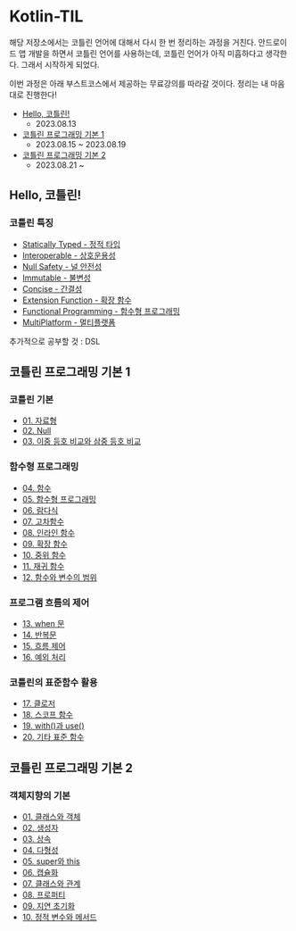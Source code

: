 # Kotlin-TIL

해당 저장소에서는 코틀린 언어에 대해서 다시 한 번 정리하는 과정을 거친다. 안드로이드 앱 개발을 하면서 코틀린 언어를 사용하는데, 코틀린 언어가 아직 미흡하다고 생각한다. 그래서 시작하게 되었다.

이번 과정은 아래 부스트코스에서 제공하는 무료강의를 따라갈 것이다. 정리는 내 마음대로 진행한다!
- [Hello, 코틀린!](https://www.boostcourse.org/mo001)
  - 2023.08.13
- [코틀린 프로그래밍 기본 1](https://www.boostcourse.org/mo132)
  - 2023.08.15 ~ 2023.08.19
- [코틀린 프로그래밍 기본 2](https://www.boostcourse.org/mo234)
  - 2023.08.21 ~ 

## Hello, 코틀린!
### 코틀린 특징
- [Statically Typed - 정적 타입](https://github.com/Jokwanhee/Kotlin-TIL/blob/main/0.Hello%2C%20%EC%BD%94%ED%8B%80%EB%A6%B0!/Statically%20Typed.md)
- [Interoperable - 상호운용성](https://github.com/Jokwanhee/Kotlin-TIL/blob/main/0.Hello%2C%20%EC%BD%94%ED%8B%80%EB%A6%B0!/Interoperable.md)
- [Null Safety - 널 안전성](https://github.com/Jokwanhee/Kotlin-TIL/blob/main/0.Hello%2C%20%EC%BD%94%ED%8B%80%EB%A6%B0!/Null%20Safety.md)
- [Immutable - 불변성](https://github.com/Jokwanhee/Kotlin-TIL/blob/main/0.Hello%2C%20%EC%BD%94%ED%8B%80%EB%A6%B0!/Immutable.md)
- [Concise - 간결성](https://github.com/Jokwanhee/Kotlin-TIL/blob/main/0.Hello%2C%20%EC%BD%94%ED%8B%80%EB%A6%B0!/Concise.md)
- [Extension Function - 확장 함수](https://github.com/Jokwanhee/Kotlin-TIL/blob/main/0.Hello%2C%20%EC%BD%94%ED%8B%80%EB%A6%B0!/Extension%20Function.md)
- [Functional Programming - 함수형 프로그래밍](https://github.com/Jokwanhee/Kotlin-TIL/blob/main/0.Hello%2C%20%EC%BD%94%ED%8B%80%EB%A6%B0!/Functional%20Programming.md)
- [MultiPlatform - 멀티플랫폼](https://github.com/Jokwanhee/Kotlin-TIL/blob/main/0.Hello%2C%20%EC%BD%94%ED%8B%80%EB%A6%B0!/MultiPlatform.md)

추가적으로 공부할 것 : DSL
## 코틀린 프로그래밍 기본 1
### 코틀린 기본
- [01. 자료형](https://github.com/Jokwanhee/Kotlin-TIL/blob/main/01.%EC%BD%94%ED%8B%80%EB%A6%B0%20%EA%B8%B0%EB%B3%B8/01.%EC%9E%90%EB%A3%8C%ED%98%95.md)
- [02. Null](https://github.com/Jokwanhee/Kotlin-TIL/blob/main/01.%EC%BD%94%ED%8B%80%EB%A6%B0%20%EA%B8%B0%EB%B3%B8/02.Null.md)
- [03. 이중 등호 비교와 삼중 등호 비교](https://github.com/Jokwanhee/Kotlin-TIL/blob/main/01.%EC%BD%94%ED%8B%80%EB%A6%B0%20%EA%B8%B0%EB%B3%B8/03.%EC%9D%B4%EC%A4%91%20%EB%93%B1%ED%98%B8%20%EB%B9%84%EA%B5%90%EC%99%80%20%EC%82%BC%EC%A4%91%20%EB%93%B1%ED%98%B8%20%EB%B9%84%EA%B5%90.md)
### 함수형 프로그래밍
- [04. 함수](https://github.com/Jokwanhee/Kotlin-TIL/blob/main/02.%ED%95%A8%EC%88%98%ED%98%95%20%ED%94%84%EB%A1%9C%EA%B7%B8%EB%9E%98%EB%B0%8D/04.%ED%95%A8%EC%88%98.md)
- [05. 함수형 프로그래밍](https://github.com/Jokwanhee/Kotlin-TIL/blob/main/02.%ED%95%A8%EC%88%98%ED%98%95%20%ED%94%84%EB%A1%9C%EA%B7%B8%EB%9E%98%EB%B0%8D/05.%ED%95%A8%EC%88%98%ED%98%95%20%ED%94%84%EB%A1%9C%EA%B7%B8%EB%9E%98%EB%B0%8D.md)
- [06. 람다식](https://github.com/Jokwanhee/Kotlin-TIL/blob/main/02.%ED%95%A8%EC%88%98%ED%98%95%20%ED%94%84%EB%A1%9C%EA%B7%B8%EB%9E%98%EB%B0%8D/06.%EB%9E%8C%EB%8B%A4%EC%8B%9D.md)
- [07. 고차함수](https://github.com/Jokwanhee/Kotlin-TIL/blob/main/02.%ED%95%A8%EC%88%98%ED%98%95%20%ED%94%84%EB%A1%9C%EA%B7%B8%EB%9E%98%EB%B0%8D/07.%EA%B3%A0%EC%B0%A8%ED%95%A8%EC%88%98.md)
- [08. 인라인 함수](https://github.com/Jokwanhee/Kotlin-TIL/blob/main/02.%ED%95%A8%EC%88%98%ED%98%95%20%ED%94%84%EB%A1%9C%EA%B7%B8%EB%9E%98%EB%B0%8D/08.%EC%9D%B8%EB%9D%BC%EC%9D%B8%20%ED%95%A8%EC%88%98.md)
- [09. 확장 함수](https://github.com/Jokwanhee/Kotlin-TIL/blob/main/02.%ED%95%A8%EC%88%98%ED%98%95%20%ED%94%84%EB%A1%9C%EA%B7%B8%EB%9E%98%EB%B0%8D/09.%ED%99%95%EC%9E%A5%20%ED%95%A8%EC%88%98.md)
- [10. 중위 함수](https://github.com/Jokwanhee/Kotlin-TIL/blob/main/02.%ED%95%A8%EC%88%98%ED%98%95%20%ED%94%84%EB%A1%9C%EA%B7%B8%EB%9E%98%EB%B0%8D/10.%EC%A4%91%EC%9C%84%20%ED%95%A8%EC%88%98.md)
- [11. 재귀 함수](https://github.com/Jokwanhee/Kotlin-TIL/blob/main/02.%ED%95%A8%EC%88%98%ED%98%95%20%ED%94%84%EB%A1%9C%EA%B7%B8%EB%9E%98%EB%B0%8D/11.%EC%9E%AC%EA%B7%80%20%ED%95%A8%EC%88%98.md)
- [12. 함수와 변수의 범위](https://github.com/Jokwanhee/Kotlin-TIL/blob/main/02.%ED%95%A8%EC%88%98%ED%98%95%20%ED%94%84%EB%A1%9C%EA%B7%B8%EB%9E%98%EB%B0%8D/12.%ED%95%A8%EC%88%98%EC%99%80%20%EB%B3%80%EC%88%98%EC%9D%98%20%EB%B2%94%EC%9C%84.md)
### 프로그램 흐름의 제어
- [13. when 문](https://github.com/Jokwanhee/Kotlin-TIL/blob/main/03.%ED%94%84%EB%A1%9C%EA%B7%B8%EB%9E%A8%20%ED%9D%90%EB%A6%84%EC%9D%98%20%EC%A0%9C%EC%96%B4/13.when%20%EB%AC%B8.md)
- [14. 반복문](https://github.com/Jokwanhee/Kotlin-TIL/blob/main/03.%ED%94%84%EB%A1%9C%EA%B7%B8%EB%9E%A8%20%ED%9D%90%EB%A6%84%EC%9D%98%20%EC%A0%9C%EC%96%B4/14.%EB%B0%98%EB%B3%B5%EB%AC%B8.md)
- [15. 흐름 제어](https://github.com/Jokwanhee/Kotlin-TIL/blob/main/03.%ED%94%84%EB%A1%9C%EA%B7%B8%EB%9E%A8%20%ED%9D%90%EB%A6%84%EC%9D%98%20%EC%A0%9C%EC%96%B4/15.%ED%9D%90%EB%A6%84%EC%A0%9C%EC%96%B4.md)
- [16. 예외 처리](https://github.com/Jokwanhee/Kotlin-TIL/blob/main/03.%ED%94%84%EB%A1%9C%EA%B7%B8%EB%9E%A8%20%ED%9D%90%EB%A6%84%EC%9D%98%20%EC%A0%9C%EC%96%B4/16.%EC%98%88%EC%99%B8%EC%B2%98%EB%A6%AC.md)
### 코틀린의 표준함수 활용
- [17. 클로저](https://github.com/Jokwanhee/Kotlin-TIL/blob/main/04.%EC%BD%94%ED%8B%80%EB%A6%B0%EC%9D%98%20%ED%91%9C%EC%A4%80%ED%95%A8%EC%88%98%20%ED%99%9C%EC%9A%A9/17.%ED%81%B4%EB%A1%9C%EC%A0%80.md)
- [18. 스코프 함수](https://github.com/Jokwanhee/Kotlin-TIL/blob/main/04.%EC%BD%94%ED%8B%80%EB%A6%B0%EC%9D%98%20%ED%91%9C%EC%A4%80%ED%95%A8%EC%88%98%20%ED%99%9C%EC%9A%A9/18.%EC%8A%A4%EC%BD%94%ED%94%84%20%ED%95%A8%EC%88%98.md)
- [19. with()과 use()](https://github.com/Jokwanhee/Kotlin-TIL/blob/main/04.%EC%BD%94%ED%8B%80%EB%A6%B0%EC%9D%98%20%ED%91%9C%EC%A4%80%ED%95%A8%EC%88%98%20%ED%99%9C%EC%9A%A9/19.with()%EA%B3%BC%20use().md)
- [20. 기타 표준 함수](https://github.com/Jokwanhee/Kotlin-TIL/blob/main/04.%EC%BD%94%ED%8B%80%EB%A6%B0%EC%9D%98%20%ED%91%9C%EC%A4%80%ED%95%A8%EC%88%98%20%ED%99%9C%EC%9A%A9/20.%EA%B8%B0%ED%83%80%20%ED%91%9C%EC%A4%80%20%ED%95%A8%EC%88%98.md)
## 코틀린 프로그래밍 기본 2
### 객체지향의 기본
- [01. 클래스와 객체](https://github.com/Jokwanhee/Kotlin-TIL/blob/main/05.%EA%B0%9D%EC%B2%B4%EC%A7%80%ED%96%A5%EC%9D%98%20%EA%B8%B0%EB%B3%B8/01.%20%ED%81%B4%EB%9E%98%EC%8A%A4%EC%99%80%20%EA%B0%9D%EC%B2%B4.md)
- [02. 생성자](https://github.com/Jokwanhee/Kotlin-TIL/blob/main/05.%EA%B0%9D%EC%B2%B4%EC%A7%80%ED%96%A5%EC%9D%98%20%EA%B8%B0%EB%B3%B8/02.%20%EC%83%9D%EC%84%B1%EC%9E%90.md)
- [03. 상속](https://github.com/Jokwanhee/Kotlin-TIL/blob/main/05.%EA%B0%9D%EC%B2%B4%EC%A7%80%ED%96%A5%EC%9D%98%20%EA%B8%B0%EB%B3%B8/03.%20%EC%83%81%EC%86%8D.md)
- [04. 다형성](https://github.com/Jokwanhee/Kotlin-TIL/blob/main/05.%EA%B0%9D%EC%B2%B4%EC%A7%80%ED%96%A5%EC%9D%98%20%EA%B8%B0%EB%B3%B8/04.%20%EB%8B%A4%ED%98%95%EC%84%B1.md)
- [05. super와 this](https://github.com/Jokwanhee/Kotlin-TIL/blob/main/05.%EA%B0%9D%EC%B2%B4%EC%A7%80%ED%96%A5%EC%9D%98%20%EA%B8%B0%EB%B3%B8/05.%20super%EC%99%80%20this.md)
- [06. 캡슐화](https://github.com/Jokwanhee/Kotlin-TIL/blob/main/05.%EA%B0%9D%EC%B2%B4%EC%A7%80%ED%96%A5%EC%9D%98%20%EA%B8%B0%EB%B3%B8/06.%20%EC%BA%A1%EC%8A%90%ED%99%94.md)
- [07. 클래스와 관계](https://github.com/Jokwanhee/Kotlin-TIL/blob/main/05.%EA%B0%9D%EC%B2%B4%EC%A7%80%ED%96%A5%EC%9D%98%20%EA%B8%B0%EB%B3%B8/07.%20%ED%81%B4%EB%9E%98%EC%8A%A4%EC%99%80%20%EA%B4%80%EA%B3%84.md)
- [08. 프로퍼티]()
- [09. 지연 초기화]()
- [10. 정적 변수와 메서드]()